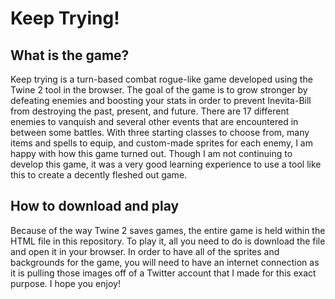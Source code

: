 # Keep Trying!
## What is the game?
Keep trying is a turn-based combat rogue-like game developed using the Twine 2 tool in the browser. The goal of the game is to grow stronger by defeating enemies and boosting your stats in order to prevent Inevita-Bill from destroying the past, present, and future. There are 17 different enemies to vanquish and several other events that are encountered in between some battles. With three starting classes to choose from, many items and spells to equip, and custom-made sprites for each enemy, I am happy with how this game turned out. Though I am not continuing to develop this game, it was a very good learning experience to use a tool like this to create a decently fleshed out game.

## How to download and play
Because of the way Twine 2 saves games, the entire game is held within the HTML file in this repository. To play it, all you need to do is download the file and open it in your browser. In order to have all of the sprites and backgrounds for the game, you will need to have an internet connection as it is pulling those images off of a Twitter account that I made for this exact purpose. I hope you enjoy!
